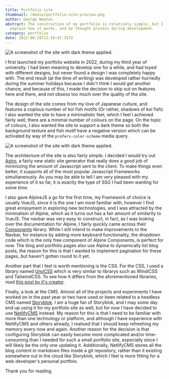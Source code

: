 ```yaml
---
title: Portfolio site
thumbnail: /media/portfolio-site-preview.png
author: George Newton
abstract: The construction of my portfolio is relatively simple, but I want to
  explain how it works, and my thought process during development.
category: portfolio
date: 2022-08-28T12:19:47.257Z
---
```

![A screenshot of the site with dark theme applied.](/media/portfolio-site-preview.png)

I first launched my portfolio website in 2022, during my third year of university. I had been meaning to develop one for a while, and had toyed with different designs, but never found a design I was completely happy with. The end result (at the time of writing) was developed rather hurriedly during the summer holidays because I didn't think I would get another chance, and because of this, I made the decision to skip out on features here and there, and not obsess too much over the quality of the site.

The design of the site comes from my love of Japanese culture, and features a copious number of koi fish motifs (Or rather, shadows of koi fish). I also wanted the site to have a minimalistic feel, which I feel I achieved fairly well, there are a minimal number of colours on the page. On the topic of colours, I also wanted the site to support a dark theme so both the background texture and fish motif have a negative version which can be activated by way of the `prefers-color-scheme` media query. 

![A screenshot of the site with dark theme applied.](/media/portfolio-site-preview-dark.png)

The architecture of the site is also fairly simple. I decided I would try out [Astro](https://astro.build), a fairly new static site generator that really does a good job of minimizing the amount of Javascript sent to the client. To make things even better, it supports all of the most popular Javascript Frameworks simultaneously. As you may be able to tell I am very pleased with my experience of it so far, it is exactly the type of SSG I had been wanting for some time.

I also gave AlpineJS a go for the first time, my Framework of choice is usually VueJS, since it is the one I am most familiar with, however I find great ennjoyment in exploring new technologies, and I was attracted by the minimalism of Alpine, which as it turns out has a fair amount of similarity to VueJS. The navbar was very easy to construct, in fact, as I was looking over the documentation for Alpine, I fairly quickly came across their [Components](https://alpinejs.dev/components) library. While I still intend to make improvements to the Navbar, for instance by adding more keyboard functionality, the dropdown code which is the only free component of Alpine Components, is perfect for now. The blog and portfolio pages also use Alpine to dynamically list blog posts, the reason for this is that I wanted to implement pagination for these pages, but haven't gotten round to it yet. 

Another part that I feel is worth mentioning is the CSS. For the CSS, I used a library named [UnoCSS](https://github.com/unocss/unocss) which is very similar to librarys such as WindiCSS and TailwindCSS. To see how it differs from the aforementioned libraries, read [this post by it's creator](https://antfu.me/posts/reimagine-atomic-css).

Finally, a look at the CMS. Almost all of the projects and experiments I have worked on in the past year or two have used or been related to a headless CMS named [Storyblok](https://storyblok.com). I am a huge fan of Storyblok, and I may some day end up using it for my portfolio site as well, but for now I have decided to use [NetlifyCMS](https://www.netlifycms.org) instead. My reason for this is that I need to be familiar with more than one technology or platform, and although I have experience with NetlifyCMS and others already, I realised that I should keep refreshing my memory every now and again. Another reason for the decision is that configuring Storyblok can easily become more complicated and/or time-consuming than I needed for such a small portfolio site, especially since I will likely be the only one updating it. Additionally, NetlifyCMS stores all the blog content in markdown files inside a git repository, rather than it existing somewhere out in the cloud like Storyblok, which I feel is more fitting for a web developer's personal portfolo.

Thank you for reading.
